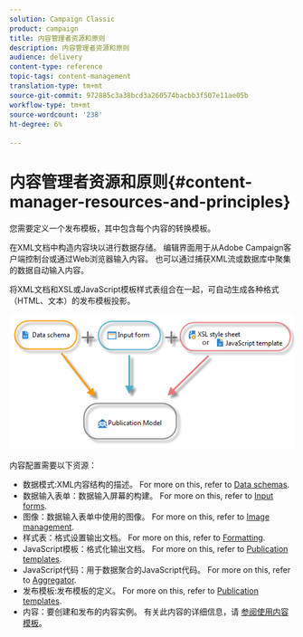```yaml
---
solution: Campaign Classic
product: campaign
title: 内容管理者资源和原则
description: 内容管理者资源和原则
audience: delivery
content-type: reference
topic-tags: content-management
translation-type: tm+mt
source-git-commit: 972885c3a38bcd3a260574bacbb3f507e11ae05b
workflow-type: tm+mt
source-wordcount: '238'
ht-degree: 6%

---
```



# 内容管理者资源和原则{#content-manager-resources-and-principles}

您需要定义一个发布模板，其中包含每个内容的转换模板。

在XML文档中构造内容块以进行数据存储。 编辑界面用于从Adobe Campaign客户端控制台或通过Web浏览器输入内容。 也可以通过捕获XML流或数据库中聚集的数据自动输入内容。

将XML文档和XSL或JavaScript模板样式表组合在一起，可自动生成各种格式（HTML、文本）的发布模板投影。

![](assets/d_ncs_content_process.png)

内容配置需要以下资源：

* 数据模式:XML内容结构的描述。 For more on this, refer to [Data schemas](../../delivery/using/data-schemas.md).
* 数据输入表单：数据输入屏幕的构建。 For more on this, refer to [Input forms](../../delivery/using/input-forms.md).
* 图像：数据输入表单中使用的图像。 For more on this, refer to [Image management](../../delivery/using/formatting.md#image-management).
* 样式表：格式设置输出文档。 For more on this, refer to [Formatting](../../delivery/using/formatting.md).
* JavaScript模板：格式化输出文档。 For more on this, refer to [Publication templates](../../delivery/using/publication-templates.md).
* JavaScript代码：用于数据聚合的JavaScript代码。 For more on this, refer to [Aggregator](../../delivery/using/publication-templates.md#aggregator).
* 发布模板:发布模板的定义。 For more on this, refer to [Publication templates](../../delivery/using/publication-templates.md).
* 内容：要创建和发布的内容实例。 有关此内容的详细信息，请 [参阅使用内容模板](../../delivery/using/using-a-content-template.md)。
